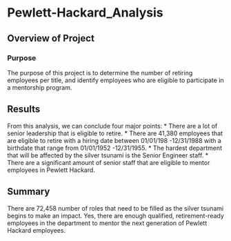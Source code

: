 # Pewlett-Hackard_Analysis

## Overview of Project

### Purpose
The purpose of this project is to determine the number of retiring employees per title, and identify employees who are eligible to participate in a mentorship program.

## Results
From this analysis, we can conclude four major points:
     * There are a lot of senior leadership that is eligible to retire.
     * There are 41,380 employees that are eligible to retire with a hiring date between 01/01/198 -12/31/1988 with a birthdate that range from 01/01/1952 -12/31/1955.
     * The hardest department that will be affected by the silver tsunami is the Senior Engineer staff.
     * There are a significant amount of senior staff that are eligible to mentor employees in Pewlett Hackard.
 

## Summary
There are 72,458 number of roles that need to be filled as the silver tsunami begins to make an impact.
Yes, there are enough qualified, retirement-ready employees in the department to mentor the next generation of Pewlett Hackard employees.
